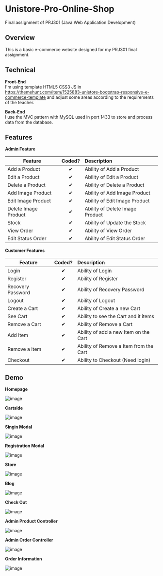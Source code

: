 # Unistore-Pro-Online-Shop
Final assignment of PRJ301 (Java Web Application Development) 

## Overview
This is a basic e-commerce website designed for my PRJ301 final assignment.

## Technical

<b>Front-End</b><br/>
I'm using template HTML5 CSS3 JS in https://themehunt.com/item/1525883-unistore-bootstrap-responsive-e-commerce-template and adjust some areas according to the requirements of the teacher.

<b>Back-End</b><br/>
I use the MVC pattern with MySQL used in port 1433 to store and process data from the database.

## Features

<b>Admin Feature</b>

| Feature  |  Coded?       | Description  |
|----------|:-------------:|:-------------|
| Add a Product | &#10004; | Ability of Add a Product |
| Edit a Product | &#10004; | Ability of Edit a Product |
| Delete a Product | &#10004; | Ability of Delete a Product |
| Add Image Product | &#10004; | Ability of Add Image Product |
| Edit Image Product | &#10004; | Ability of Edit Image Product |
| Delete Image Product | &#10004; | Ability of Delete Image Product |
| Stock | &#10004; | Ability of Update the Stock |
| View Order | &#10004; | Ability of View Order |
| Edit Status Order | &#10004; | Ability of Edit Status Order |


<b>Customer Features</b>

| Feature  |  Coded?       | Description  |
|----------|:-------------:|:-------------|
| Login | &#10004; | Ability of Login |
| Register | &#10004; | Ability of Register |
| Recovery Password | &#10004; | Ability of Recovery Password |
| Logout | &#10004; | Ability of Logout |
| Create a Cart | &#10004; | Ability of Create a new Cart |
| See Cart | &#10004; | Ability to see the Cart and it items |
| Remove a Cart | &#10004; | Ability of Remove a Cart |
| Add Item | &#10004; | Ability of add a new Item on the Cart |
| Remove a Item | &#10004; | Ability of Remove a Item from the Cart |
| Checkout | &#10004; | Ability to Checkout (Need login) |

## Demo

<b>Homepage</b>

![image](https://user-images.githubusercontent.com/81555373/129451756-f7fbb249-301b-460f-9488-2421775634e2.png)

<b>Cartside</b>

![image](https://user-images.githubusercontent.com/81555373/129451785-ff1f7348-edab-4322-9575-9051cb39f1c7.png)

<b>Singin Modal</b>

![image](https://user-images.githubusercontent.com/81555373/129451799-ed1170f4-e3bd-40f7-8872-b17a3338f403.png)

<b>Registration Modal</b>

![image](https://user-images.githubusercontent.com/81555373/129451800-244656bd-c398-41a6-af71-7850720726f7.png)

<b>Store</b>

![image](https://user-images.githubusercontent.com/81555373/129451809-13764175-84f5-4918-b3d2-404661d1e0d3.png)

<b>Blog</b>

![image](https://user-images.githubusercontent.com/81555373/129451813-a3873a09-972c-4931-a0af-c9afd61ef810.png)

<b>Check Out</b>

![image](https://user-images.githubusercontent.com/81555373/129451837-7de22e65-58d4-4218-8a91-fdaa7d1392f0.png)

<b>Admin Product Controller </b>

![image](https://user-images.githubusercontent.com/81555373/129451848-25b4cb1e-9514-4fa1-baee-426cb74c4f82.png)

<b>Admin Order Controller</b>

![image](https://user-images.githubusercontent.com/81555373/129451859-061ff2f8-31bf-4308-b22b-97cac04e3b24.png)

<b>Order Information</b>

![image](https://user-images.githubusercontent.com/81555373/129451870-51c7752a-fced-4fef-b430-9149f2a7dd4a.png)



